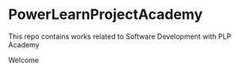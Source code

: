 # PowerLearnProjectAcademy
This repo contains works related to Software Development with PLP Academy

Welcome
